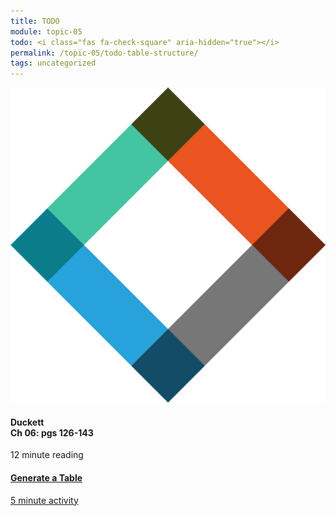 ```yaml
---
title: TODO
module: topic-05
todo: <i class="fas fa-check-square" aria-hidden="true"></i>
permalink: /topic-05/todo-table-structure/
tags: uncategorized
---
```


<div class="row text-center">
  <div class="col-lg-4">
    <div class="bs-component">
      <div class="list-group">
        <div class="list-group-item hw-item-disabled">
          <img class="icon-hw" src="../img/hw-icon-duckett.svg" />
          <h4 class="list-group-item-heading">Duckett<br />Ch 06: pgs 126-143</h4>
          <div class="divider-hw"></div>
          <p class="list-group-item-text"><i class="far fa-clock" aria-hidden="true"></i> 12 minute reading</p>
        </div>
      </div>
    </div>
  </div>
  <div class="col-lg-4">
    <div class="bs-component">
      <div class="list-group">
        <a href="https://www.quackit.com/html/html_table_generator.cfm" target="_blank" class="list-group-item">
          <i class="icon-hw fas fa-table" aria-hidden="true"></i>
          <h4 class="list-group-item-heading">Generate a Table</h4>
          <div class="divider-hw"></div>
          <p class="list-group-item-text"><i class="far fa-clock" aria-hidden="true"></i> 5 minute activity</p>
        </a>
      </div>
    </div>
  </div>
</div>
